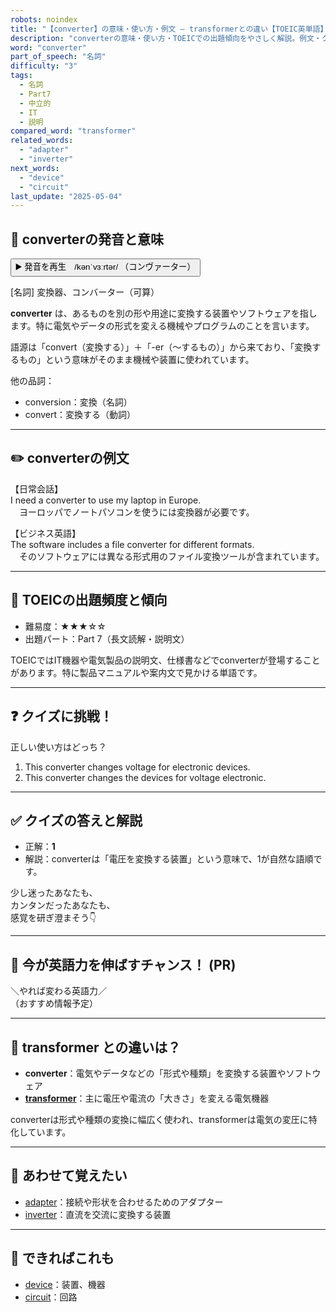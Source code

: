 ```yaml
---
robots: noindex
title: "【converter】の意味・使い方・例文 ― transformerとの違い【TOEIC英単語】"
description: "converterの意味・使い方・TOEICでの出題傾向をやさしく解説。例文・クイズ付きでtransformerとの違いもわかりやすく学べます。"
word: "converter"
part_of_speech: "名詞"
difficulty: "3"
tags:
  - 名詞
  - Part7
  - 中立的
  - IT
  - 説明
compared_word: "transformer"
related_words:
  - "adapter"
  - "inverter"
next_words:
  - "device"
  - "circuit"
last_update: "2025-05-04"
---
```


## 🔰 converterの発音と意味

<button class="play-audio" onclick="playTTS('converter')">
  <span class="play-audio-main">
    ▶️ 発音を再生　/kənˈvɜːrtər/
  </span>
  <span class="play-audio-sub">
    （コンヴァーター）
  </span>
</button>

[名詞] 変換器、コンバーター（可算）

**converter** は、あるものを別の形や用途に変換する装置やソフトウェアを指します。特に電気やデータの形式を変える機械やプログラムのことを言います。

語源は「convert（変換する）」＋「-er（～するもの）」から来ており、「変換するもの」という意味がそのまま機械や装置に使われています。

他の品詞：  
- conversion：変換（名詞）
- convert：変換する（動詞）

---

## ✏️ converterの例文

【日常会話】  
I need a converter to use my laptop in Europe.  
　ヨーロッパでノートパソコンを使うには変換器が必要です。

【ビジネス英語】  
The software includes a file converter for different formats.  
　そのソフトウェアには異なる形式用のファイル変換ツールが含まれています。

---

## 🎯 TOEICの出題頻度と傾向

- 難易度：★★★☆☆
- 出題パート：Part 7（長文読解・説明文）

TOEICではIT機器や電気製品の説明文、仕様書などでconverterが登場することがあります。特に製品マニュアルや案内文で見かける単語です。

---

## ❓ クイズに挑戦！

正しい使い方はどっち？

1. This converter changes voltage for electronic devices.  
2. This converter changes the devices for voltage electronic.

---

## ✅ クイズの答えと解説

- 正解：**1**
- 解説：converterは「電圧を変換する装置」という意味で、1が自然な語順です。

少し迷ったあなたも、  
カンタンだったあなたも、  
感覚を研ぎ澄まそう👇️

---

## 🚀 今が英語力を伸ばすチャンス！ (PR)

<div class="info-center">
＼やれば変わる英語力／<br>  
（おすすめ情報予定）
</div>

---

## 🤔  transformer との違いは？

- **converter**：電気やデータなどの「形式や種類」を変換する装置やソフトウェア
- **[transformer](/word/transformer/)**：主に電圧や電流の「大きさ」を変える電気機器

converterは形式や種類の変換に幅広く使われ、transformerは電気の変圧に特化しています。

---

## 🧩 あわせて覚えたい

- [adapter](/word/adapter/)：接続や形状を合わせるためのアダプター
- [inverter](/word/inverter/)：直流を交流に変換する装置

---

## 📖 できればこれも

- [device](/word/device/)：装置、機器
- [circuit](/word/circuit/)：回路

<!-- cvid: aid39_bid28 -->
